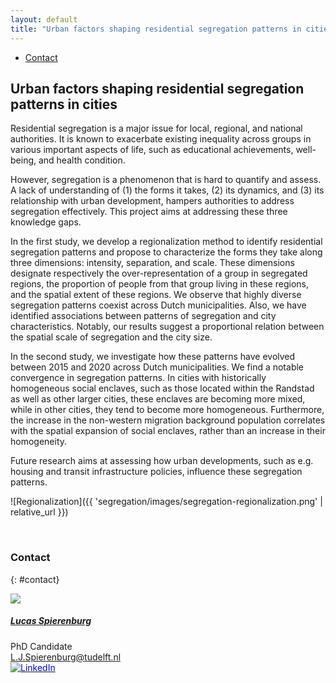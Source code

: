 ```yaml
---
layout: default
title: "Urban factors shaping residential segregation patterns in cities"
---
```


<ul class="nav project-nav col-12 col-lg-auto me-lg-auto mb-2">
  <li><a href="#contact" class="nav-link px-2">Contact</a></li>
</ul>

## Urban factors shaping residential segregation patterns in cities

Residential segregation is a major issue for local, regional, and national authorities. It is known to exacerbate existing inequality across groups in various important aspects of life, such as educational achievements, well-being, and health condition.

However, segregation is a phenomenon that is hard to quantify and assess. A lack of understanding of (1) the forms it takes, (2) its dynamics, and (3) its relationship with urban development, hampers authorities to address segregation effectively. This project aims at addressing these three knowledge gaps.

In the first study, we develop a regionalization method to identify residential segregation patterns and propose to characterize the forms they take along three dimensions: intensity, separation, and scale. These dimensions designate respectively the over-representation of a group in segregated regions, the proportion of people from that group living in these regions, and the spatial extent of these regions. We observe that highly diverse segregation patterns coexist across Dutch municipalities. Also, we have identified associations between patterns of segregation and city characteristics. Notably, our results suggest a proportional relation between the spatial scale of segregation and the city size.

In the second study, we investigate how these patterns have evolved between 2015 and 2020 across Dutch municipalities. We find a notable convergence in segregation patterns. In cities with historically homogeneous social enclaves, such as those located within the Randstad as well as other larger cities, these enclaves are becoming more mixed, while in other cities, they tend to become more homogeneous. Furthermore, the increase in the non-western migration background population correlates with the spatial expansion of social enclaves, rather than an increase in their homogeneity.

Future research aims at assessing how urban developments, such as e.g. housing and transit infrastructure policies, influence these segregation patterns.

![Regionalization]({{ 'segregation/images/segregation-regionalization.png' | relative_url }})

<br>

### Contact
{: #contact}

<div class="card contact-card" style="max-width: 360px;">
  <div class="row g-0">
    <div class="col-4">
        <img src="{{ 'assets/images/team/lucas.webp' | relative_url }}" class="contact-avatar">
    </div>
    <div class="col-8">
      <div class="card-body">
        <h5 class="card-title"><a href="https://lucas-spierenburg.eu/">Lucas Spierenburg</a></h5>
        <p class="card-text">
          PhD Candidate<br>
          <a href="mailto:L.J.Spierenburg@tudelft.nl">L.J.Spierenburg@tudelft.nl</a><br>
          <a href="https://www.linkedin.com/in/lucas-spierenburg-b796b214a">
            <img style="color: blue" src="{{ 'assets/images/linkedin.svg' | relative_url }}"  alt="LinkedIn"/>
          </a>
        </p>
      </div>
    </div>
  </div>
</div>
